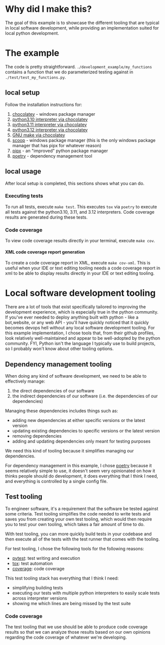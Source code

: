# Why did I make this?

The goal of this example is to showcase the different tooling that are typical in local software development, while providing an implementation suited for local python development.

# The example

The code is pretty straightforward. `./development_example/my_functions` contains a function that we do parameterized testing against in `./test/test_my_functions.py`.

## local setup

Follow the installation instructions for:

1. [chocolatey](https://chocolatey.org/install#individual) - windows package manager
2. [python3.10 interpreter via chocolatey](https://community.chocolatey.org/packages/python310)
3. [python3.11 interpreter via chocolatey](https://community.chocolatey.org/packages/python311)
4. [python3.12 interpreter via chocolatey](https://community.chocolatey.org/packages/python312)
5. [GNU make via chocolatey](https://community.chocolatey.org/packages/make)
5. [scoop](https://scoop.sh/) - windows package manager (this is the only windows package manager that has pipx for whatever reason)
6. [pipx](https://pipx.pypa.io/stable/installation/#on-windows) - an "improved" python package manager
7. [poetry](https://python-poetry.org/docs/#installing-with-pipx) - dependency management tool

## local usage

After local setup is completed, this sections shows what you can do.

### Executing tests

To run all tests, execute `make test`. This executes `tox` via `poetry` to execute all tests against the python3.10, 3.11, and 3.12 interpreters. Code coverage results are generated during these tests.

### Code coverage

To view code coverage results directly in your terminal, execute `make cov`.

#### XML code coverage report generation

To create a code coverage report in XML, execute `make cov-xml`. This is useful when your IDE or text editing tooling needs a code coverage report in xml to be able to display results directly in your IDE or text editing tooling.

# Local software development tooling

There are a lot of tools that exist specifically tailored to improving the development experience, which is especially true in the python community. If you've ever needed to deploy anything built with python - like a bot,website, or any web API - you'll have quickly noticed that it quickly becomes devops hell without any local software development tooling. For this example implementation, I chose tools that, from their github profiles, look relatively well-maintained and appear to be well-adopted by the python community. FYI, Python isn't the language I typically use to build projects, so I probably won't know about other tooling options.

## Dependency management tooling

When doing any kind of software development, we need to be able to effectively manage:

1. the direct dependencies of our software
2. the indirect dependencies of our software (i.e. the dependencies of our dependencies)

Managing these dependencies includes things such as:

- adding new dependencies at either specific versions or the latest version
- updating existing dependencies to specific versions or the latest version
- removing dependencies
- adding and updating dependencies only meant for testing purposes

We need this kind of tooling because it simplifies managing our dependencies.

For dependency management in this example, I chose [poetry](https://github.com/python-poetry/poetry) because it seems relatively simple to use, it doesn't seem very opinionated on how it thinks people should do development, it does everything that I think I need, and everything is controlled by a single config file.

## Test tooling

To engineer software, it's a requirement that the software be tested against some criteria. Test tooling simplifies the code needed to write tests and saves you from creating your own test tooling, which would then require you to test your own tooling, which takes a fair amount of time to do.

With test tooling, you can more quickly build tests in your codebase and then execute all of the tests with the test runner that comes with the tooling.

For test tooling, I chose the following tools for the following reasons:

- [pytest](https://github.com/pytest-dev/pytest): test writing and execution
- [tox](https://github.com/tox-dev/tox): test automation
- [coverage](https://github.com/nedbat/coveragepy): code coverage

This test tooling stack has everything that I think I need:

- simplifying building tests
- executing our tests with multiple python interpreters to easily scale tests across interpreter versions
- showing me which lines are being missed by the test suite

### Code coverage

The test tooling that we use should be able to produce code coverage results so that we can analyze those results based on our own opinions regarding the code coverage of whatever we're developing.
